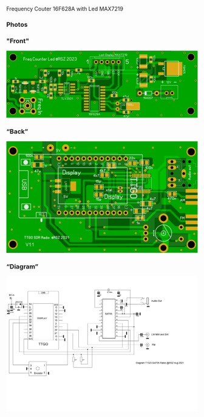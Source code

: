 Frequency Couter 16F628A with Led MAX7219
### Photos
### "Front"
![Photo 010]( https://github.com/RSZ-Nld/Freq-Counter-Led/blob/main/Front.JPG)
### “Back”
![Photo 1]( https://github.com/Vwbeetle2/TTGO/blob/main/Pcb.JPG)
### “Diagram”
![Photo 0]( https://github.com/RSZ-Nld/TTGO/blob/main/Diagram.JPG)
